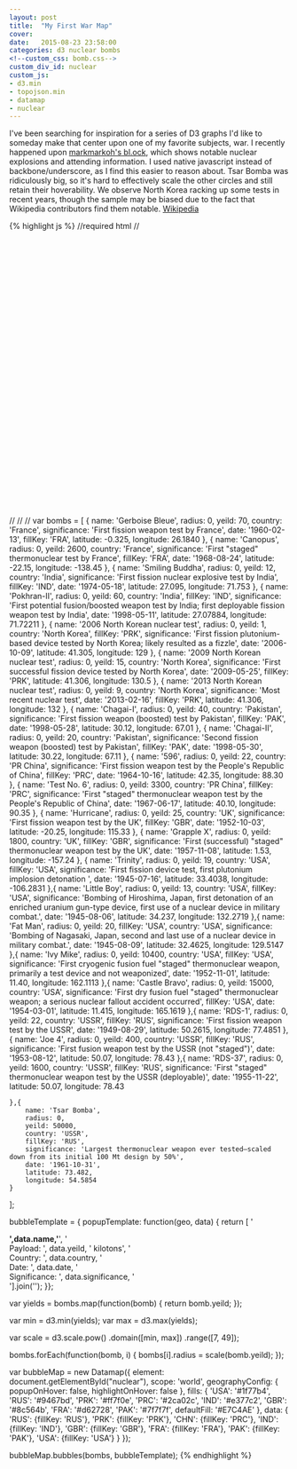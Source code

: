 ```yaml
---
layout: post
title:  "My First War Map"
cover:
date:   2015-08-23 23:58:00
categories: d3 nuclear bombs
<!--custom_css: bomb.css-->
custom_div_id: nuclear
custom_js:
- d3.min
- topojson.min
- datamap
- nuclear
---
```

I've been searching for inspiration for a series of D3 graphs I'd like to someday make that center upon one of my favorite subjects, war. I recently happened upon [markmarkoh's bl.ock](http://bl.ocks.org/markmarkoh/4255924), which shows notable nuclear explosions and attending information. I used native javascript instead of backbone/underscore, as I find this easier to reason about. Tsar Bomba was ridiculously big, so it's hard to effectively scale the other circles and still retain their hoverability. We observe North Korea racking up some tests in recent years, though the sample may be biased due to the fact that Wikipedia contributors find them  notable. [Wikipedia](https://en.wikipedia.org/wiki/Nuclear_weapons_testing#Milestone_nuclear_explosions)

{% highlight js %}
//required html
//<div id="nuclear" style="height: 500px; width: 750px"></div>
//<script src='/scripts/d3.min.js' type="text/javascript"></script>
//<script src='/scripts/topojson.js' type="text/javascript"></script>
//<script src='/scripts/datamap.js' type="text/javascript"></script>
var bombs = [
    {
        name: 'Gerboise Bleue',
        radius: 0,
        yeild: 70,
        country: 'France',
        significance: 'First fission weapon test by France',
        date: '1960-02-13',
        fillKey: 'FRA',
        latitude: -0.325,
        longitude: 26.1840
    }, {
        name: 'Canopus',
        radius: 0,
        yeild: 2600,
        country: 'France',
        significance: 'First "staged" thermonuclear test by France',
        fillKey: 'FRA',
        date: '1968-08-24',
        latitude: -22.15,
        longitude: -138.45
    }, {
        name: 'Smiling Buddha',
        radius: 0,
        yeild: 12,
        country: 'India',
        significance: 'First fission nuclear explosive test by India',
        fillKey: 'IND',
        date: '1974-05-18',
        latitude: 27.095,
        longitude: 71.753
    }, {
        name: 'Pokhran-II',
        radius: 0,
        yeild: 60,
        country: 'India',
        fillKey: 'IND',
        significance: 'First potential fusion/boosted weapon test by India; first deployable fission weapon test by India',
        date: '1998-05-11',
        latitude: 27.07884,
        longitude: 71.72211
    }, {
        name: '2006 North Korean nuclear test',
        radius: 0,
        yeild: 1,
        country: 'North Korea',
        fillKey: 'PRK',
        significance: 'First fission plutonium-based device tested by North Korea; likely resulted as a fizzle',
        date: '2006-10-09',
        latitude: 41.305,
        longitude: 129
    }, {
        name: '2009 North Korean nuclear test',
        radius: 0,
        yeild: 15,
        country: 'North Korea',
        significance: 'First successful fission device tested by North Korea',
        date: '2009-05-25',
        fillKey: 'PRK',
        latitude: 41.306,
        longitude: 130.5
    }, {
        name: '2013 North Korean nuclear test',
        radius: 0,
        yeild: 9,
        country: 'North Korea',
        significance: 'Most recent nuclear test',
        date: '2013-02-16',
        fillKey: 'PRK',
        latitude: 41.306,
        longitude: 132
    }, {
        name: 'Chagai-I',
        radius: 0,
        yeild: 40,
        country: 'Pakistan',
        significance: 'First fission weapon (boosted) test by Pakistan',
        fillKey: 'PAK',
        date: '1998-05-28',
        latitude: 30.12,
        longitude: 67.01
    }, {
        name: 'Chagai-II',
        radius: 0,
        yeild: 20,
        country: 'Pakistan',
        significance: 'Second fission weapon (boosted) test by Pakistan',
        fillKey: 'PAK',
        date: '1998-05-30',
        latitude: 30.22,
        longitude: 67.11
    }, {
        name: '596',
        radius: 0,
        yeild: 22,
        country: 'PR China',
        significance: 'First fission weapon test by the People\'s Republic of China',
        fillKey: 'PRC',
        date: '1964-10-16',
        latitude: 42.35,
        longitude: 88.30
    }, {
        name: 'Test No. 6',
        radius: 0,
        yeild: 3300,
        country: 'PR China',
        fillKey: 'PRC',
        significance: 'First "staged" thermonuclear weapon test by the People\'s Republic of China',
        date: '1967-06-17',
        latitude: 40.10,
        longitude: 90.35
    }, {
        name: 'Hurricane',
        radius: 0,
        yeild: 25,
        country: 'UK',
        significance: 'First fission weapon test by the UK',
        fillKey: 'GBR',
        date: '1952-10-03',
        latitude: -20.25,
        longitude: 115.33
    }, {
        name: 'Grapple X',
        radius: 0,
        yeild: 1800,
        country: 'UK',
        fillKey: 'GBR',
        significance: 'First (successful) "staged" thermonuclear weapon test by the UK',
        date: '1957-11-08',
        latitude: 1.53,
        longitude: -157.24
    },
    {
        name: 'Trinity',
        radius: 0,
        yeild: 19,
        country: 'USA',
        fillKey: 'USA',
        significance: 'First fission device test, first plutonium implosion detonation ',
        date: '1945-07-16',
        latitude: 33.4038,
        longitude: -106.2831
    },{
        name: 'Little Boy',
        radius: 0,
        yeild: 13,
        country: 'USA',
        fillKey: 'USA',
        significance: 'Bombing of Hiroshima, Japan, first detonation of an enriched uranium gun-type device, first use of a nuclear device in military combat.',
        date: '1945-08-06',
        latitude: 34.237,
        longitude: 132.2719
    },{
        name: 'Fat Man',
        radius: 0,
        yeild: 20,
        fillKey: 'USA',
        country: 'USA',
        significance: 'Bombing of Nagasaki, Japan, second and last use of a nuclear device in military combat.',
        date: '1945-08-09',
        latitude: 32.4625,
        longitude: 129.5147
    },{
        name: 'Ivy Mike',
        radius: 0,
        yeild: 10400,
        country: 'USA',
        fillKey: 'USA',
        significance: 'First cryogenic fusion fuel "staged" thermonuclear weapon, primarily a test device and not weaponized',
        date: '1952-11-01',
        latitude: 11.40,
        longitude: 162.1113
    },{
        name: 'Castle Bravo',
        radius: 0,
        yeild: 15000,
        country: 'USA',
        significance: 'First dry fusion fuel "staged" thermonuclear weapon; a serious nuclear fallout accident occurred',
        fillKey: 'USA',
        date: '1954-03-01',
        latitude: 11.415,
        longitude: 165.1619
    },{
        name: 'RDS-1',
        radius: 0,
        yeild: 22,
        country: 'USSR',
        fillKey: 'RUS',
        significance: 'First fission weapon test by the USSR',
        date: '1949-08-29',
        latitude: 50.2615,
        longitude: 77.4851
    },{
        name: 'Joe 4',
        radius: 0,
        yeild: 400,
        country: 'USSR',
        fillKey: 'RUS',
        significance: 'First fusion weapon test by the USSR (not "staged")',
        date: '1953-08-12',
        latitude: 50.07,
        longitude: 78.43
    },{
        name: 'RDS-37',
        radius: 0,
        yeild: 1600,
        country: 'USSR',
        fillKey: 'RUS',
        significance: 'First "staged" thermonuclear weapon test by the USSR (deployable)',
        date: '1955-11-22',
        latitude: 50.07,
        longitude: 78.43

    },{
        name: 'Tsar Bomba',
        radius: 0,
        yeild: 50000,
        country: 'USSR',
        fillKey: 'RUS',
        significance: 'Largest thermonuclear weapon ever tested—scaled down from its initial 100 Mt design by 50%',
        date: '1961-10-31',
        latitude: 73.482,
        longitude: 54.5854
    }
];

bubbleTemplate = { popupTemplate: function(geo, data) {
    return [
        '<div class="hoverinfo"><strong>',data.name,'</strong>',
        '<br/>Payload: ', data.yeild, ' kilotons',
        '<br/>Country: ', data.country,
        '<br/>Date: ', data.date,
        '<br/>Significance: ', data.significance,
        '</div>'].join('');
}};

var yields = bombs.map(function(bomb) {
    return bomb.yeild;
});

var min = d3.min(yields);
var max = d3.max(yields);

var scale = d3.scale.pow()
.domain([min, max])
.range([7, 49]);

bombs.forEach(function(bomb, i) {
    bombs[i].radius = scale(bomb.yeild);
});

var bubbleMap = new Datamap({
    element: document.getElementById("nuclear"),
    scope: 'world',
    geographyConfig: {
        popupOnHover: false,
        highlightOnHover: false
    },
    fills: {
        'USA': '#1f77b4',
        'RUS': '#9467bd',
        'PRK': '#ff7f0e',
        'PRC': '#2ca02c',
        'IND': '#e377c2',
        'GBR': '#8c564b',
        'FRA': '#d62728',
        'PAK': '#7f7f7f',
        defaultFill: '#E7C4AE'
    },
    data: {
        'RUS': {fillKey: 'RUS'},
        'PRK': {fillKey: 'PRK'},
        'CHN': {fillKey: 'PRC'},
        'IND': {fillKey: 'IND'},
        'GBR': {fillKey: 'GBR'},
        'FRA': {fillKey: 'FRA'},
        'PAK': {fillKey: 'PAK'},
        'USA': {fillKey: 'USA'}
    }
});

bubbleMap.bubbles(bombs, bubbleTemplate);
{% endhighlight %}
